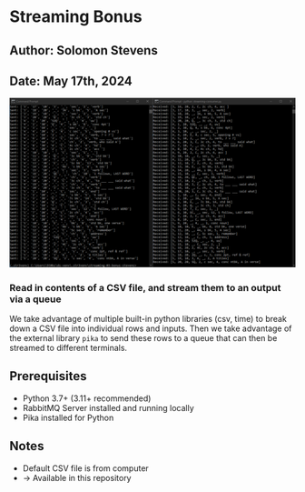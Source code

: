 # Streaming Bonus

## Author: Solomon Stevens
## Date: May 17th, 2024

![image](Images/Output.png)

### Read in contents of a CSV file, and stream them to an output via a queue

We take advantage of multiple built-in python libraries (csv, time) to break down 
a CSV file into individual rows and inputs.  Then we take advantage of the external 
library `pika` to send these rows to a queue that can then be streamed to different 
terminals.

## Prerequisites
* Python 3.7+ (3.11+ recommended)
* RabbitMQ Server installed and running locally
* Pika installed for Python

## Notes
* Default CSV file is from computer
* -> Available in this repository